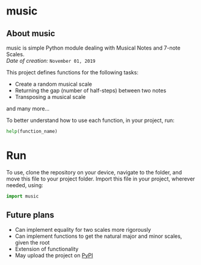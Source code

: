 # music

## About music

music is simple Python module dealing with Musical Notes and 7-note Scales. \
*Date of creation:* `November 01, 2019`

This project defines functions for the following tasks:
- Create a random musical scale
- Returning the gap (number of half-steps) between two notes
- Transposing a musical scale

and many more...

To better understand how to use each function, in your project, run:

```python
help(function_name)
```

# Run
To use, clone the repository on your device, navigate to the folder, and move this file to your project folder. Import this file in your project, wherever needed, using:

```python
import music
```

## Future plans

- Can implement equality for two scales more rigorously
- Can implement functions to get the natural major and minor scales, given the root
- Extension of functionality
- May upload the project on [PyPI](https://pypi.org/)
